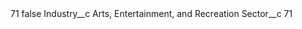 <?xml version="1.0" encoding="UTF-8"?>
<CustomMetadata xmlns="http://soap.sforce.com/2006/04/metadata" xmlns:xsi="http://www.w3.org/2001/XMLSchema-instance" xmlns:xsd="http://www.w3.org/2001/XMLSchema">
    <label>71</label>
    <protected>false</protected>
    <values>
        <field>Industry__c</field>
        <value xsi:type="xsd:string">Arts, Entertainment, and Recreation</value>
    </values>
    <values>
        <field>Sector__c</field>
        <value xsi:type="xsd:string">71</value>
    </values>
</CustomMetadata>
